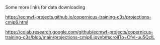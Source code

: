Some more links for data downloading

https://ecmwf-projects.github.io/copernicus-training-c3s/projections-cmip6.html

https://colab.research.google.com/github/ecmwf-projects/copernicus-training-c3s/blob/main/projections-cmip6.ipynb#scrollTo=CfvI-uu5QclL
